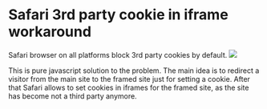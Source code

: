 Safari 3rd party cookie in iframe workaround
=======================

Safari browser on all platforms block 3rd party cookies by default.
![](https://f.cloud.github.com/assets/2770290/2116855/1142dd9c-90a3-11e3-90a6-864d9f9cdea0.png)

This is pure javascript solution to the problem. The main idea is to redirect a visitor from the main site to the framed site just for setting a cookie. After that Safari allows to set cookies in iframes for the framed site, as the site has become not a third party anymore.


